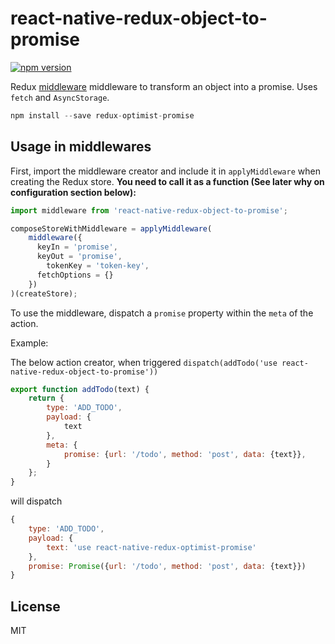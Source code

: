react-native-redux-object-to-promise
=============

[![npm version](https://img.shields.io/npm/v/redux-object-to-promise.svg?style=flat-square)](https://www.npmjs.com/package/react-native-redux-object-to-promise)

Redux [middleware](http://rackt.github.io/redux/docs/advanced/Middleware.html) middleware to transform an object into a promise. Uses `fetch` and `AsyncStorage`.

```js
npm install --save redux-optimist-promise
```

## Usage in middlewares

First, import the middleware creator and include it in `applyMiddleware` when creating the Redux store. **You need to call it as a function (See later why on configuration section below):**

```js
import middleware from 'react-native-redux-object-to-promise';

composeStoreWithMiddleware = applyMiddleware(
	middleware({
	  keyIn = 'promise',
	  keyOut = 'promise',
		tokenKey = 'token-key',
	  fetchOptions = {}
	})
)(createStore);

```

To use the middleware, dispatch a `promise` property within the `meta` of the action.

Example:

The below action creator, when triggered `dispatch(addTodo('use react-native-redux-object-to-promise'))`

```js
export function addTodo(text) {
	return {
		type: 'ADD_TODO',
		payload: {
			text
		},
		meta: {
			promise: {url: '/todo', method: 'post', data: {text}},
		}
	};
}
```

will dispatch
```js
{
	type: 'ADD_TODO',
	payload: {
		text: 'use react-native-redux-optimist-promise'
	},
	promise: Promise({url: '/todo', method: 'post', data: {text}})
}
```

## License

  MIT
